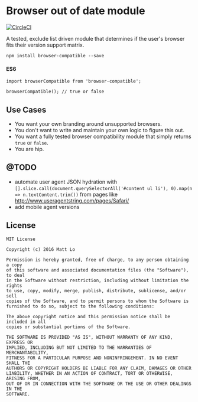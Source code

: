 # Browser out of date module

[![CircleCI](https://circleci.com/gh/mattlo/browser-out-of-date-js/tree/master.svg?style=shield)](https://circleci.com/gh/mattlo/browser-out-of-date-js/tree/master)

A tested, exclude list driven module that determines if the user's browser fits their version support matrix.

```
npm install browser-compatible --save
```

#### ES6
```
import browserCompatible from 'browser-compatible';

browserCompatible(); // true or false
```

## Use Cases
- You want your own branding around unsupported browsers.
- You don't want to write and maintain your own logic to figure this out.
- You want a fully tested browser compatibility module that simply returns `true` or `false`.
- You are hip.

## @TODO
- automate user agent JSON hydration with `[].slice.call(document.querySelectorAll('#content ul li'), 0).map(n => n.textContent.trim())` from pages like http://www.useragentstring.com/pages/Safari/
- add mobile agent versions

## License

```
MIT License

Copyright (c) 2016 Matt Lo

Permission is hereby granted, free of charge, to any person obtaining a copy
of this software and associated documentation files (the "Software"), to deal
in the Software without restriction, including without limitation the rights
to use, copy, modify, merge, publish, distribute, sublicense, and/or sell
copies of the Software, and to permit persons to whom the Software is
furnished to do so, subject to the following conditions:

The above copyright notice and this permission notice shall be included in all
copies or substantial portions of the Software.

THE SOFTWARE IS PROVIDED "AS IS", WITHOUT WARRANTY OF ANY KIND, EXPRESS OR
IMPLIED, INCLUDING BUT NOT LIMITED TO THE WARRANTIES OF MERCHANTABILITY,
FITNESS FOR A PARTICULAR PURPOSE AND NONINFRINGEMENT. IN NO EVENT SHALL THE
AUTHORS OR COPYRIGHT HOLDERS BE LIABLE FOR ANY CLAIM, DAMAGES OR OTHER
LIABILITY, WHETHER IN AN ACTION OF CONTRACT, TORT OR OTHERWISE, ARISING FROM,
OUT OF OR IN CONNECTION WITH THE SOFTWARE OR THE USE OR OTHER DEALINGS IN THE
SOFTWARE.
```
